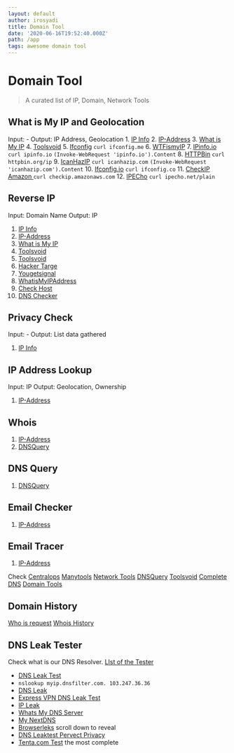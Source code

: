 ```yaml
---
layout: default
author: irosyadi
title: Domain Tool
date: '2020-06-16T19:52:40.000Z'
path: /app
tags: awesome domain tool
---
```


# Domain Tool

> A curated list of IP, Domain, Network Tools

## What is My IP and Geolocation

Input: - Output: IP Address, Geolocation 1. [IP Info](https://ipinfo.info/) 2. [IP-Address](https://www.ip-address.org/) 3. [What is My IP](https://www.whatismyip.com/) 4. [Toolsvoid](https://www.toolsvoid.com/what-is-my-ip-address/) 5. [Ifconfig](https://ifconfig.me/) `curl ifconfig.me` 6. [WTFismyIP](https://wtfismyip.com/) 7. [IPinfo.io](https://ipinfo.io/) `curl ipinfo.io` `(Invoke-WebRequest 'ipinfo.io').Content` 8. [HTTPBin](https://httpbin.org/ip) `curl httpbin.org/ip` 9. [IcanHazIP](http://icanhazip.com/) `curl icanhazip.com` `(Invoke-WebRequest 'icanhazip.com').Content` 10. [Ifconfig.io](http://ifconfig.co/) `curl ifconfig.co` 11. [CheckIP Amazon ](http://checkip.amazonaws.com/) `curl checkip.amazonaws.com` 12. [IPECho](https://ipecho.net/plain) `curl ipecho.net/plain`

## Reverse IP

Input: Domain Name Output: IP

1. [IP Info](https://ipinfo.info/html/ip_checker.php)
2. [IP-Address](https://www.ip-address.org/reverse-lookup/reverse-ip.php)
3. [What is My IP](https://www.whatismyip.com/)
4. [Toolsvoid](https://www.toolsvoid.com/ip-address-lookup/)
5. [Toolsvoid](https://www.toolsvoid.com/domain-to-ip/)
6. [Hacker Targe](https://hackertarget.com/reverse-ip-lookup/)
7. [Yougetsignal](https://www.yougetsignal.com/tools/web-sites-on-web-server/)
8. [WhatisMyIPAddress](https://whatismyipaddress.com/hostname-ip)
9. [Check Host](https://check-host.net/ip-info?)
10. [DNS Checker](https://dnschecker.org/#A/)

## Privacy Check

Input: - Output: List data gathered

1. [IP Info](https://ipinfo.info/html/privacy-check.php)

## IP Address Lookup

Input: IP Output: Geolocation, Ownership

1. [IP-Address](https://www.ip-address.org/lookup/ip-locator.php)

## Whois

1. [IP-Address](https://www.ip-address.org/tracer/ip-whois.php)
2. [DNSQuery](https://dnsquery.org/whois/)

## DNS Query

1. [DNSQuery](https://dnsquery.org/dnsquery/)

## Email Checker

1. [IP-Address](https://www.ip-address.org/verify/email-checker.php)

## Email Tracer

1. [IP-Address](https://www.ip-address.org/tracker/trace-email.php)

Check [Centralops](https://centralops.net/co/) [Manytools](https://manytools.org/network/) [Network Tools](https://network-tools.com/) [DNSQuery](https://dnsquery.org/) [Toolsvoid](https://www.toolsvoid.com) [Complete DNS](https://completedns.com/) [Domain Tools](https://whois.domaintools.com/)

## Domain History

[Who is request](https://whoisrequest.com/history/) [Whois History](https://whois-history.whoisxmlapi.com/api)

## DNS Leak Tester

Check what is our DNS Resolver. [LIst of the Tester](https://routersecurity.org/testdns.php)

* [DNS Leak Test](https://www.dnsleaktest.com)
* `nslookup myip.dnsfilter.com. 103.247.36.36`
* [DNS Leak](https://dnsleak.com)
* [Express VPN DNS Leak Test](https://www.expressvpn.com/dns-leak-test)
* [IP Leak](https://ipleak.net/)
* [Whats My DNS Server](http://www.whatsmydnsserver.com/)
* [My NextDNS](https://my.nextdns.io/)
* [Browserleks](https://browserleaks.com/ip) scroll down to reveal
* [DNS Leaktest Pervect Privacy](https://www.perfect-privacy.com/en/tests/dns-leaktest)
* [Tenta.com Test](https://tenta.com/test/) the most complete

